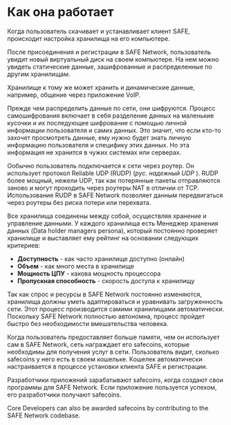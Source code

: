 # Как она работает

Когда пользователь скачивает и устанавливает клиент SAFE, происходит настройка хранилища на его компьютере. 

После присоединения и регистрации в SAFE Network, пользователь увидит новый виртуальный диск на своем компьютере. На нем можно увидеть статические данные, зашифрованные и распределенные по другим хранилищам.

Хранилище к тому же может хранить и динамические данные, например, общение через приложение VoIP.

Прежде чем распределить данные по сети, они шифруются. Процесс самошифрования включает в себя разделение данных на маленькие кусочки и их последующее шифрование с помощью личной информации пользователя и самих данных. Это значит, что если кто-то захочет просмотреть данные, ему нужно будет знать личную информацию пользователя и специфику этих данных. Но эта информация не хранится в чужих системах или серверах.

Ообычно пользователь подключается к сети через роутер. Он использует протокол Reliable UDP (RUDP) (*рус. надежный UDP* ). RUDP более мощный, нежели UDP, так как потерянные пакеты отправляются заново и могут проходить через роутеры NAT в отличии от TCP. Использование RUDP в SAFE Network позволяет данным передвигаться через роутеры без риска потери или перехвата.

Все хранилища соединены между собой, осуществляя хранение и управление данными. У каждого хранилища есть Менеджер хранения данных (Data holder managers persona), который постоянно проверяет хранилище и выставляет ему рейтинг на основании следующих критериев:

* **Доступность** - как часто хранилище доступно (онлайн)
* **Объем** - как много места в хранилище
* **Мощность ЦПУ** - какова мощность процессора
* **Пропускная способность** - скорость доступа к хранилищу

Так как спрос и ресурсы в SAFE Network постоянно изменяются, хранилища должны уметь адаптироваться и уравнивать загруженность сети. Этот процесс производится самими хранилищами автоматически. Поскольку SAFE Network полностью автономна, процесс пройдет быстро без необходимости вмешательства человека.

Когда пользователь предоставляет больше памяти, чем он использует сам в SAFE Network, сеть награждает его safecoins, которые необходимы для получения услуг в сети. Пользователь видит, сколько safecoins у него есть в своем кошельке. Кошелек автоматически настраивается в процессе установки клиента SAFE и регистрации.

Разработчики приложений зарабатывают safecoins, когда создают свои программы для SAFE Network. Если приложение пользуется успехом, его разработчики получают safecoins.

Core Developers can also be awarded safecoins by contributing to the SAFE Network codebase.
